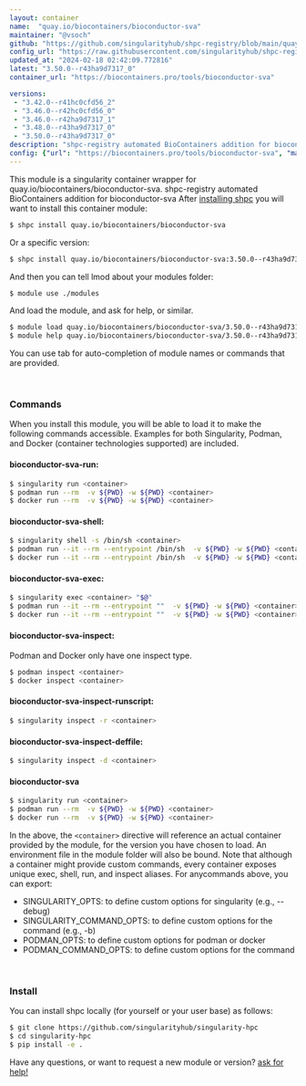 ```yaml
---
layout: container
name:  "quay.io/biocontainers/bioconductor-sva"
maintainer: "@vsoch"
github: "https://github.com/singularityhub/shpc-registry/blob/main/quay.io/biocontainers/bioconductor-sva/container.yaml"
config_url: "https://raw.githubusercontent.com/singularityhub/shpc-registry/main/quay.io/biocontainers/bioconductor-sva/container.yaml"
updated_at: "2024-02-18 02:42:09.772816"
latest: "3.50.0--r43ha9d7317_0"
container_url: "https://biocontainers.pro/tools/bioconductor-sva"

versions:
 - "3.42.0--r41hc0cfd56_2"
 - "3.46.0--r42hc0cfd56_0"
 - "3.46.0--r42ha9d7317_1"
 - "3.48.0--r43ha9d7317_0"
 - "3.50.0--r43ha9d7317_0"
description: "shpc-registry automated BioContainers addition for bioconductor-sva"
config: {"url": "https://biocontainers.pro/tools/bioconductor-sva", "maintainer": "@vsoch", "description": "shpc-registry automated BioContainers addition for bioconductor-sva", "latest": {"3.50.0--r43ha9d7317_0": "sha256:629dc27d5b8259456a194eac8b3adf1b8ead6d82269527e96f620d982fde05cc"}, "tags": {"3.42.0--r41hc0cfd56_2": "sha256:0a58997f32ea6781c6a202f004af5c3019c1745abd59cb4ce609a95ea9e8df82", "3.46.0--r42hc0cfd56_0": "sha256:c4134147d5137ae9204a518a00633d9aa38a880e62d7188184e49ac3cc314a12", "3.46.0--r42ha9d7317_1": "sha256:e7c633af05968c47662bbc5ffb27ff528d7a880feb89e4d3cb668cab50719ae9", "3.48.0--r43ha9d7317_0": "sha256:6ebd6a368b9824b32b46dbfcef66fff13139ac71fdbf8e84ebc5d9d558ff8019", "3.50.0--r43ha9d7317_0": "sha256:629dc27d5b8259456a194eac8b3adf1b8ead6d82269527e96f620d982fde05cc"}, "docker": "quay.io/biocontainers/bioconductor-sva"}
---
```


This module is a singularity container wrapper for quay.io/biocontainers/bioconductor-sva.
shpc-registry automated BioContainers addition for bioconductor-sva
After [installing shpc](#install) you will want to install this container module:


```bash
$ shpc install quay.io/biocontainers/bioconductor-sva
```

Or a specific version:

```bash
$ shpc install quay.io/biocontainers/bioconductor-sva:3.50.0--r43ha9d7317_0
```

And then you can tell lmod about your modules folder:

```bash
$ module use ./modules
```

And load the module, and ask for help, or similar.

```bash
$ module load quay.io/biocontainers/bioconductor-sva/3.50.0--r43ha9d7317_0
$ module help quay.io/biocontainers/bioconductor-sva/3.50.0--r43ha9d7317_0
```

You can use tab for auto-completion of module names or commands that are provided.

<br>

### Commands

When you install this module, you will be able to load it to make the following commands accessible.
Examples for both Singularity, Podman, and Docker (container technologies supported) are included.

#### bioconductor-sva-run:

```bash
$ singularity run <container>
$ podman run --rm  -v ${PWD} -w ${PWD} <container>
$ docker run --rm  -v ${PWD} -w ${PWD} <container>
```

#### bioconductor-sva-shell:

```bash
$ singularity shell -s /bin/sh <container>
$ podman run --it --rm --entrypoint /bin/sh  -v ${PWD} -w ${PWD} <container>
$ docker run --it --rm --entrypoint /bin/sh  -v ${PWD} -w ${PWD} <container>
```

#### bioconductor-sva-exec:

```bash
$ singularity exec <container> "$@"
$ podman run --it --rm --entrypoint ""  -v ${PWD} -w ${PWD} <container> "$@"
$ docker run --it --rm --entrypoint ""  -v ${PWD} -w ${PWD} <container> "$@"
```

#### bioconductor-sva-inspect:

Podman and Docker only have one inspect type.

```bash
$ podman inspect <container>
$ docker inspect <container>
```

#### bioconductor-sva-inspect-runscript:

```bash
$ singularity inspect -r <container>
```

#### bioconductor-sva-inspect-deffile:

```bash
$ singularity inspect -d <container>
```



#### bioconductor-sva

```bash
$ singularity run <container>
$ podman run --rm  -v ${PWD} -w ${PWD} <container>
$ docker run --rm  -v ${PWD} -w ${PWD} <container>
```


In the above, the `<container>` directive will reference an actual container provided
by the module, for the version you have chosen to load. An environment file in the
module folder will also be bound. Note that although a container
might provide custom commands, every container exposes unique exec, shell, run, and
inspect aliases. For anycommands above, you can export:

 - SINGULARITY_OPTS: to define custom options for singularity (e.g., --debug)
 - SINGULARITY_COMMAND_OPTS: to define custom options for the command (e.g., -b)
 - PODMAN_OPTS: to define custom options for podman or docker
 - PODMAN_COMMAND_OPTS: to define custom options for the command

<br>

### Install

You can install shpc locally (for yourself or your user base) as follows:

```bash
$ git clone https://github.com/singularityhub/singularity-hpc
$ cd singularity-hpc
$ pip install -e .
```

Have any questions, or want to request a new module or version? [ask for help!](https://github.com/singularityhub/singularity-hpc/issues)